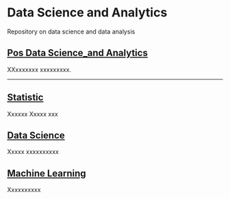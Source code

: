 # Data Science and Analytics

Repository on data science and data analysis 

## [Pos Data Science_and Analytics](https://github.com/renatogcruz/pos_data_science_analytics/tree/main/pos_usp)

XXxxxxxxx xxxxxxxxx.

__________________

## [Statistic](https://github.com/renatogcruz/pos_data_science_analytics/tree/main/statistic) 

Xxxxxx Xxxxx xxx

## [Data Science](https://github.com/renatogcruz/pos_data_science_analytics/tree/main/data_science)

Xxxxx xxxxxxxxxx

## [Machine Learning](https://github.com/renatogcruz/pos_data_science_analytics/blob/main/machine_learning/README.md)

Xxxxxxxxxx
